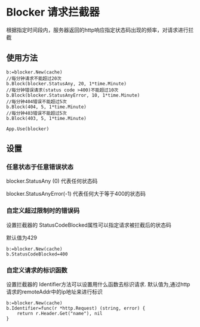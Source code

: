 # Blocker 请求拦截器
根据指定时间段内，服务器返回的http响应指定状态码出现的频率，对请求进行拦截

## 使用方法
    b:=blocker.New(cache)
    //每分钟请求不能超过20次
    b.Block(blocker.StatusAny, 20, 1*time.Minute)
    //每分钟错误请求(status code >400)不能超过10次
    b.Block(blocker.StatusAnyError, 10, 1*time.Minute)
    //每分钟404错误不能超过5次
	b.Block(404, 5, 1*time.Minute)
    //每分钟403错误不能超过5次
	b.Block(403, 5, 1*time.Minute)

    App.Use(blocker)


## 设置
### 任意状态于任意错误状态
blocker.StatusAny (0) 代表任何状态码

blocker.StatusAnyError(-1) 代表任何大于等于400的状态码

### 自定义超过限制时的错误码

设置拦截器的 StatusCodeBlocked属性可以指定请求被拦截后的状态码

默认值为429

    b:=blocker.New(cache)
    b.StatusCodeBlocked=400

### 自定义请求的标识函数

设置拦截器的 Identifier方法可以设置用什么函数去标识请求.
默认值为,通过http请求的remoteAddr中的ip地址来进行标识

    b:=blocker.New(cache)
    b.Identifier=func(r *http.Request) (string, error) {
    	return r.Header.Get("name"), nil
    }

